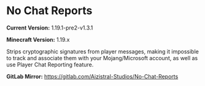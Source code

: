 # No Chat Reports

**Current Version:** 1.19.1-pre2-v1.3.1

**Minecraft Version:** 1.19.x

Strips cryptographic signatures from player messages, making it impossible to track and associate them with your Mojang/Microsoft account, as well as use Player Chat Reporting feature.

**GitLab Mirror:** https://gitlab.com/Aizistral-Studios/No-Chat-Reports